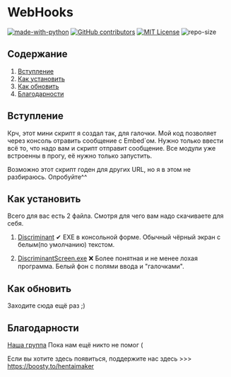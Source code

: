 # WebHooks
[![made-with-python](https://img.shields.io/badge/Made%20with-Python-1f425f.svg)](https://www.python.org/) [![GitHub contributors](https://img.shields.io/badge/contributors-1-yellow)](https://github.com/abova29/discriminant/graphs/contributors/) [![MIT License](https://img.shields.io/badge/License-MIT%20License-brightgreen)](https://opensource.org/licenses/MIT) ![repo-size](https://img.shields.io/badge/repo%20size-9%2C42%20%D0%9C%D0%91-blue)

## Содержание
1. [Вступление](https://github.com/BSNIKYT/webhooks/blob/main/README.md#%D0%B2%D1%81%D1%82%D1%83%D0%BF%D0%BB%D0%B5%D0%BD%D0%B8%D0%B5)
2. [Как установить](https://github.com/abova29/discriminant#Как-установить)
3. [Как обновить](https://github.com/abova29/discriminant#Как-обновить)
4. [Благодарности](https://github.com/abova29/discriminant#Благодарности)

## Вступление

Крч, этот мини скрипт я создал так, для галочки.
Мой код позволяет через консоль отравить сообщение с Embed`ом.
Нужно только ввести всё то, что надо вам и скрипт отправит сообщение.
Все модули уже встроенны в прогу, её нужно только запустить.

Возможно этот скрипт годен для других URL, но я в этом не разбираюсь.
Опробуйте^^

## Как установить

Всего для вас есть 2 файла.
Смотря для чего вам надо скачиваете для себя.

1. [Discriminant](https://github.com/abova29/discriminant/blob/main/Discriminant.exe) 
✔
EXE в консольной форме.
Обычный чёрный экран с белым(по умолчанию) текстом.

2. [DiscriminantScreen.exe]()
❌
Более понятная и не менее лохая программа.
Белый фон с полями ввода и "галочками".

## Как обновить

Заходите сюда ещё раз ;)

## Благодарности
[Наша группа](https://vk.com/club208855754)
Пока нам ещё никто не помог (

Если вы хотите здесь появиться, поддержите нас здесь >>> https://boosty.to/hentaimaker


